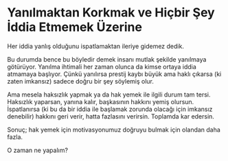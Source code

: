 # Yanılmaktan Korkmak ve Hiçbir Şey İddia Etmemek Üzerine

Her iddia yanlış olduğunu ispatlamaktan ileriye gidemez dedik.

Bu durumda bence bu böyledir demek insanı mutlak şekilde yanılmaya götürüyor. Yanılma ihtimali her zaman olunca da kimse ortaya iddia atmamaya başlıyor. Çünkü yanılırsa prestij kaybı büyük ama haklı çıkarsa (ki zaten imkansız) sadece doğru bir şey söylemiş olur.

Ama mesela haksızlık yapmak ya da hak yemek ile ilgili durum tam tersi. Haksızlık yaparsan, yanına kalır, başkasının hakkını yemiş olursun. İspatlanırsa (ki bu da bir iddia ile başlamak zorunda olacağı için imkansız denebilir) hakkını geri verir, hatta fazlasını verirsin. Toplamda kar edersin.

Sonuç; hak yemek için motivasyonumuz doğruyu bulmak için olandan daha fazla.

O zaman ne yapalım?
